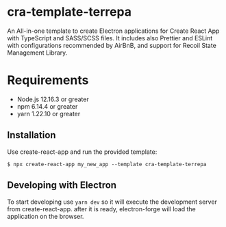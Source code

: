 # cra-template-terrepa

An All-in-one template to create Electron applications for Create React App with TypeScript and SASS/SCSS files. It includes also Prettier and ESLint with configurations recommended by AirBnB,  and support for Recoil State Management Library.

# Requirements
- Node.js 12.16.3 or greater
- npm 6.14.4 or greater
- yarn 1.22.10 or greater

## Installation
Use create-react-app and run the provided template:
```
$ npx create-react-app my_new_app --template cra-template-terrepa
```
## Developing with Electron
To start developing use `yarn dev` so it will execute the development server from create-react-app. after it is ready, electron-forge will load the application on the browser.